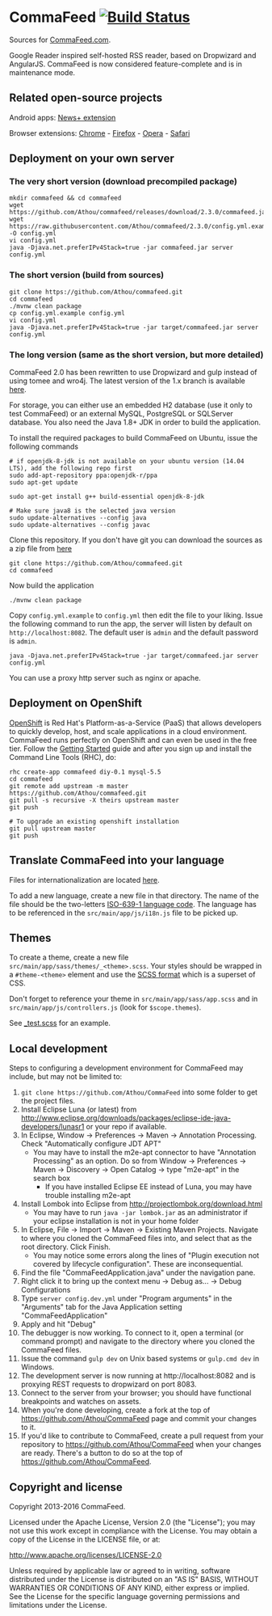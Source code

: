 # CommaFeed [![Build Status](https://travis-ci.org/Athou/commafeed.svg?branch=master)](https://travis-ci.org/Athou/commafeed)

Sources for [CommaFeed.com](http://www.commafeed.com/).

Google Reader inspired self-hosted RSS reader, based on Dropwizard and AngularJS.
CommaFeed is now considered feature-complete and is in maintenance mode.

## Related open-source projects


Android apps: [News+ extension](https://github.com/Athou/commafeed-newsplus)

Browser extensions: [Chrome](https://github.com/Athou/commafeed-chrome) - [Firefox](https://github.com/Athou/commafeed-firefox) - [Opera](https://github.com/Athou/commafeed-opera) - [Safari](https://github.com/Athou/commafeed-safari)

## Deployment on your own server

### The very short version (download precompiled package)

    mkdir commafeed && cd commafeed
    wget https://github.com/Athou/commafeed/releases/download/2.3.0/commafeed.jar
    wget https://raw.githubusercontent.com/Athou/commafeed/2.3.0/config.yml.example -O config.yml
    vi config.yml
    java -Djava.net.preferIPv4Stack=true -jar commafeed.jar server config.yml 

### The short version (build from sources)

    git clone https://github.com/Athou/commafeed.git
    cd commafeed
    ./mvnw clean package
    cp config.yml.example config.yml
    vi config.yml
    java -Djava.net.preferIPv4Stack=true -jar target/commafeed.jar server config.yml 

### The long version (same as the short version, but more detailed)

CommaFeed 2.0 has been rewritten to use Dropwizard and gulp instead of using tomee and wro4j. The latest version of the 1.x branch is available [here](https://github.com/Athou/commafeed/tree/1.x).

For storage, you can either use an embedded H2 database (use it only to test CommaFeed) or an external MySQL, PostgreSQL or SQLServer database.
You also need the Java 1.8+ JDK  in order to build the application.

To install the required packages to build CommaFeed on Ubuntu, issue the following commands

	# if openjdk-8-jdk is not available on your ubuntu version (14.04 LTS), add the following repo first
	sudo add-apt-repository ppa:openjdk-r/ppa
	sudo apt-get update

    sudo apt-get install g++ build-essential openjdk-8-jdk

    # Make sure java8 is the selected java version
    sudo update-alternatives --config java
    sudo update-alternatives --config javac
    
    
Clone this repository. If you don't have git you can download the sources as a zip file from [here](https://github.com/Athou/commafeed/archive/master.zip)

    git clone https://github.com/Athou/commafeed.git
    cd commafeed
    
Now build the application

    ./mvnw clean package
    
Copy `config.yml.example` to `config.yml` then edit the file to your liking.
Issue the following command to run the app, the server will listen by default on `http://localhost:8082`. The default user is `admin` and the default password is `admin`.

	java -Djava.net.preferIPv4Stack=true -jar target/commafeed.jar server config.yml

You can use a proxy http server such as nginx or apache.

## Deployment on OpenShift

 [OpenShift](https://openshift.redhat.com) is Red Hat's Platform-as-a-Service (PaaS) that allows developers to quickly develop, host, and scale applications in a cloud environment. CommaFeed runs perfectly on OpenShift and can even be used in the free tier. Follow the [Getting Started](https://developers.openshift.com/en/getting-started-overview.html) guide and after you sign up and install the Command Line Tools (RHC), do:

	rhc create-app commafeed diy-0.1 mysql-5.5
	cd commafeed
	git remote add upstream -m master https://github.com/Athou/commafeed.git
	git pull -s recursive -X theirs upstream master
	git push
	
	# To upgrade an existing openshift installation
	git pull upstream master
	git push

## Translate CommaFeed into your language

Files for internationalization are located [here](https://github.com/Athou/commafeed/tree/master/src/main/app/i18n).

To add a new language, create a new file in that directory.
The name of the file should be the two-letters [ISO-639-1 language code](http://en.wikipedia.org/wiki/List_of_ISO_639-1_codes).
The language has to be referenced in the `src/main/app/js/i18n.js` file to be picked up.

## Themes

To create a theme, create a new file  `src/main/app/sass/themes/_<theme>.scss`. Your styles should be wrapped in a `#theme-<theme>` element and use the [SCSS format](http://sass-lang.com/) which is a superset of CSS.

Don't forget to reference your theme in `src/main/app/sass/app.scss` and in `src/main/app/js/controllers.js` (look for `$scope.themes`).

See [_test.scss](https://github.com/Athou/commafeed/blob/master/src/main/app/sass/themes/_test.scss) for an example.


## Local development

Steps to configuring a development environment for CommaFeed may include, but may not be limited to:

1. `git clone https://github.com/Athou/CommaFeed` into some folder to get the project files.
2. Install Eclipse Luna (or latest) from http://www.eclipse.org/downloads/packages/eclipse-ide-java-developers/lunasr1 or your repo if available.
3. In Eclipse, Window → Preferences → Maven → Annotation Processing. Check "Automatically configure JDT APT"
    * You may have to install the m2e-apt connector to have "Annotation Processing" as an option. Do so from Window → Preferences → Maven → Discovery → Open Catalog → type "m2e-apt" in the search box
        * If you have installed Eclipse EE instead of Luna, you may have trouble installing m2e-apt
4. Install Lombok into Eclipse from http://projectlombok.org/download.html
    * You may have to run `java -jar lombok.jar` as an administrator if your eclipse installation is not in your home folder 
5. In Eclipse, File → Import → Maven → Existing Maven Projects. Navigate to where you cloned the CommaFeed files into, and select that as the root directory. Click Finish.
    * You may notice some errors along the lines of "Plugin execution not covered by lifecycle configuration". These are inconsequential.
6. Find the file "CommaFeedApplication.java" under the navigation pane. 
7. Right click it to bring up the context menu → Debug as... → Debug Configurations
8. Type `server config.dev.yml` under "Program arguments" in the "Arguments" tab for the Java Application setting "CommaFeedApplication"
9. Apply and hit "Debug"
10. The debugger is now working. To connect to it, open a terminal (or command prompt) and navigate to the directory where you cloned the CommaFeed files.
11. Issue the command `gulp dev` on Unix based systems or `gulp.cmd dev` in Windows.
12. The development server is now running at http://localhost:8082 and is proxying REST requests to dropwizard on port 8083.
13. Connect to the server from your browser; you should have functional breakpoints and watches on assets.
14. When you're done developing, create a fork at the top of https://github.com/Athou/CommaFeed page and commit your changes to it.
15. If you'd like to contribute to CommaFeed, create a pull request from your repository to https://github.com/Athou/CommaFeed when your changes are ready. There's a button to do so at the top of https://github.com/Athou/CommaFeed.

## Copyright and license

Copyright 2013-2016 CommaFeed.

Licensed under the Apache License, Version 2.0 (the "License");
you may not use this work except in compliance with the License.
You may obtain a copy of the License in the LICENSE file, or at:

   http://www.apache.org/licenses/LICENSE-2.0

Unless required by applicable law or agreed to in writing, software
distributed under the License is distributed on an "AS IS" BASIS,
WITHOUT WARRANTIES OR CONDITIONS OF ANY KIND, either express or implied.
See the License for the specific language governing permissions and
limitations under the License.
